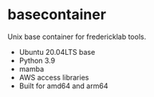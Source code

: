 # basecontainer

Unix base container for fredericklab tools.

* Ubuntu 20.04LTS base
* Python 3.9
* mamba
* AWS access libraries
* Built for amd64 and arm64
